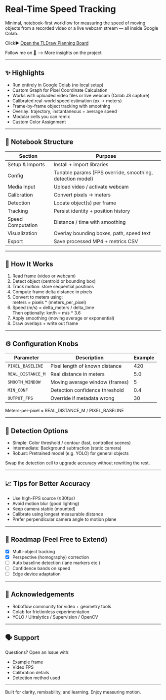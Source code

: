 # Real-Time Speed Tracking

Minimal, notebook-first workflow for measuring the speed of moving objects from a recorded video or a live webcam stream — all inside Google Colab.

Click▶️ [Open the TLDraw Planning Board](https://www.tldraw.com/f/T6oHe2VW4S5P4fRhE0Aqv?d=v-8987.-3939.16148.7670.-3ammlZr97oO5MAsfNS3P)

Follow me on <a href="https://www.facebook.com/share/p/1ZMtMJhrCs/" aria-label="Facebook Post">📘</a> --> More insights on the project

---

## ✨ Highlights
- Run entirely in Google Colab (no local setup)
- Custom Graph for Pixel Coordinate Calculation
- Works with uploaded video files or live webcam (Colab JS capture)
- Calibrated real-world speed estimation (px → meters)
- Frame-by-frame object tracking with smoothing
- Overlay: trajectory, instantaneous + average speed
- Modular cells you can remix
- Custom Color Assignment


---

## 📂 Notebook Structure 

| Section | Purpose |
|---------|---------|
| Setup & Imports | Install + import libraries |
| Config | Tunable params (FPS override, smoothing, detection model) |
| Media Input | Upload video / activate webcam |
| Calibration | Convert pixels → meters |
| Detection | Locate object(s) per frame |
| Tracking | Persist identity + position history |
| Speed Computation | Distance / time with smoothing |
| Visualization | Overlay bounding boxes, path, speed text |
| Export | Save processed MP4 + metrics CSV |

---

## 🧠 How It Works

1. Read frame (video or webcam)
2. Detect object (centroid or bounding box)
3. Track motion: store sequential positions
4. Compute frame delta distance in pixels
5. Convert to meters using:  
   meters = pixels * (meters_per_pixel)
6. Speed (m/s) = delta_meters / delta_time  
   Then optionally: km/h = m/s * 3.6
7. Apply smoothing (moving average or exponential)
8. Draw overlays + write out frame

---

## ⚙️ Configuration Knobs

| Parameter | Description | Example |
|-----------|-------------|---------|
| `PIXEL_BASELINE` | Pixel length of known distance | 420 |
| `REAL_DISTANCE_M` | Real distance in meters | 5.0 |
| `SMOOTH_WINDOW` | Moving average window (frames) | 5 |
| `MIN_CONF` | Detection confidence threshold | 0.4 |
| `OUTPUT_FPS` | Override if metadata wrong | 30 |

Meters-per-pixel = REAL_DISTANCE_M / PIXEL_BASELINE

---

## 🧪 Detection Options

- Simple: Color threshold / contour (fast, controlled scenes)
- Intermediate: Background subtraction (static camera)
- Robust: Pretrained model (e.g. YOLO) for general objects

Swap the detection cell to upgrade accuracy without rewriting the rest.

---

## 📈 Tips for Better Accuracy

- Use high-FPS source (≥30fps)
- Avoid motion blur (good lighting)
- Keep camera stable (mounted)
- Calibrate using longest measurable distance
- Prefer perpendicular camera angle to motion plane

---

## 🔄 Roadmap (Feel Free to Extend)

- [x] Multi-object tracking
- [x] Perspective (homography) correction
- [ ] Auto baseline detection (lane markers etc.)
- [ ] Confidence bands on speed
- [ ] Edge device adaptation

---

## 🙏 Acknowledgements

- Roboflow community for video + geometry tools
- Colab for frictionless experimentation
- YOLO / Ultralytics / Supervision / OpenCV

---

## 🗣️ Support

Questions? Open an Issue with:
- Example frame
- Video FPS
- Calibration details
- Detection method used

---

Built for clarity, remixability, and learning. Enjoy measuring motion.